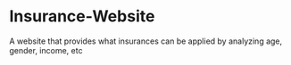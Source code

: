 # Insurance-Website
A website that provides what insurances can be applied by analyzing age, gender, income, etc
